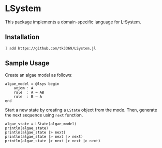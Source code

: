 # LSystem

This package implements a domain-specific language for [L-System](https://en.wikipedia.org/wiki/L-system).

## Installation

```
] add https://github.com/tk3369/LSystem.jl
```

## Sample Usage

Create an algae model as follows:

```
algae_model = @lsys begin
    axiom : A
    rule  : A → AB
    rule  : B → A
end
```

Start a new state by creating a `LState` object from the mode.
Then, generate the next sequence using  `next` function.

```
algae_state = LState(algae_model)
println(algae_state)
println(algae_state |> next)
println(algae_state |> next |> next)
println(algae_state |> next |> next |> next)
```